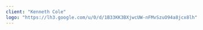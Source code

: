 ```yaml
---
client: "Kenneth Cole"
logo: "https://lh3.google.com/u/0/d/1B33KK3BXjwcUW-nFMvSzuO94a8jcx8lh"
---
```

